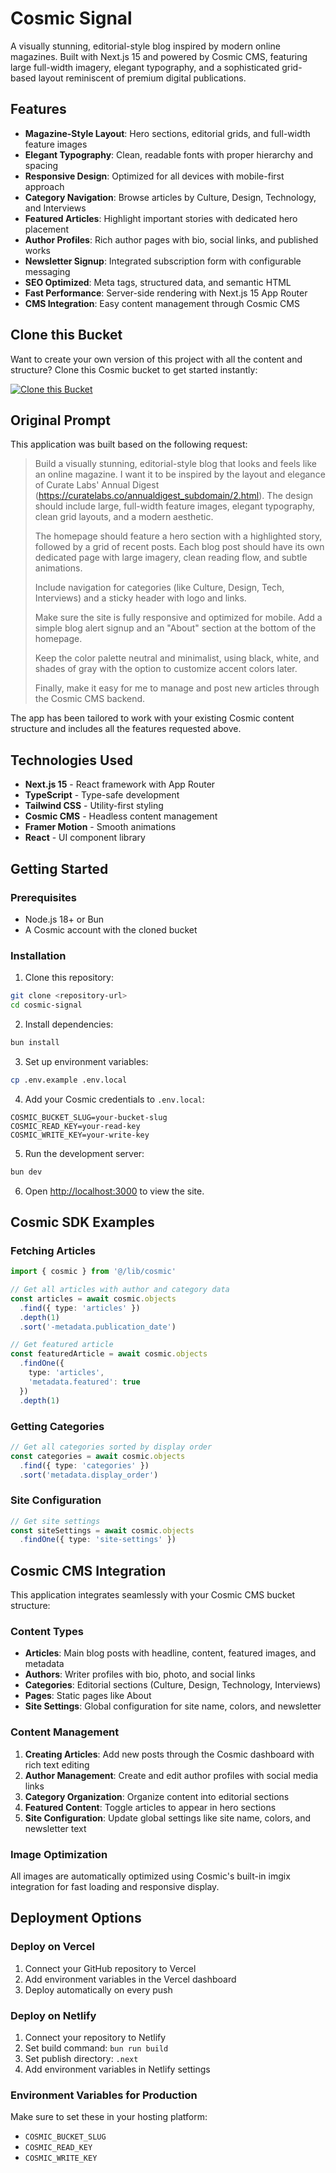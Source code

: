 # Cosmic Signal

A visually stunning, editorial-style blog inspired by modern online magazines. Built with Next.js 15 and powered by Cosmic CMS, featuring large full-width imagery, elegant typography, and a sophisticated grid-based layout reminiscent of premium digital publications.

## Features

- **Magazine-Style Layout**: Hero sections, editorial grids, and full-width feature images
- **Elegant Typography**: Clean, readable fonts with proper hierarchy and spacing
- **Responsive Design**: Optimized for all devices with mobile-first approach
- **Category Navigation**: Browse articles by Culture, Design, Technology, and Interviews
- **Featured Articles**: Highlight important stories with dedicated hero placement
- **Author Profiles**: Rich author pages with bio, social links, and published works
- **Newsletter Signup**: Integrated subscription form with configurable messaging
- **SEO Optimized**: Meta tags, structured data, and semantic HTML
- **Fast Performance**: Server-side rendering with Next.js 15 App Router
- **CMS Integration**: Easy content management through Cosmic CMS

## Clone this Bucket

Want to create your own version of this project with all the content and structure? Clone this Cosmic bucket to get started instantly:

[![Clone this Bucket](https://img.shields.io/badge/Clone%20this%20Bucket-4F46E5?style=for-the-badge&logo=cosmic&logoColor=white)](https://app.cosmic-staging.com/projects/new?clone_bucket=blog-production-25b13250-5226-11f0-aae9-09031bc70a69)

## Original Prompt

This application was built based on the following request:

> Build a visually stunning, editorial-style blog that looks and feels like an online magazine. I want it to be inspired by the layout and elegance of Curate Labs' Annual Digest (https://curatelabs.co/annualdigest_subdomain/2.html). The design should include large, full-width feature images, elegant typography, clean grid layouts, and a modern aesthetic.
>
> The homepage should feature a hero section with a highlighted story, followed by a grid of recent posts. Each blog post should have its own dedicated page with large imagery, clean reading flow, and subtle animations.
>
> Include navigation for categories (like Culture, Design, Tech, Interviews) and a sticky header with logo and links.
>
> Make sure the site is fully responsive and optimized for mobile. Add a simple blog alert signup and an "About" section at the bottom of the homepage.
>
> Keep the color palette neutral and minimalist, using black, white, and shades of gray with the option to customize accent colors later.
>
> Finally, make it easy for me to manage and post new articles through the Cosmic CMS backend.

The app has been tailored to work with your existing Cosmic content structure and includes all the features requested above.

## Technologies Used

- **Next.js 15** - React framework with App Router
- **TypeScript** - Type-safe development
- **Tailwind CSS** - Utility-first styling
- **Cosmic CMS** - Headless content management
- **Framer Motion** - Smooth animations
- **React** - UI component library

## Getting Started

### Prerequisites

- Node.js 18+ or Bun
- A Cosmic account with the cloned bucket

### Installation

1. Clone this repository:
```bash
git clone <repository-url>
cd cosmic-signal
```

2. Install dependencies:
```bash
bun install
```

3. Set up environment variables:
```bash
cp .env.example .env.local
```

4. Add your Cosmic credentials to `.env.local`:
```env
COSMIC_BUCKET_SLUG=your-bucket-slug
COSMIC_READ_KEY=your-read-key
COSMIC_WRITE_KEY=your-write-key
```

5. Run the development server:
```bash
bun dev
```

6. Open [http://localhost:3000](http://localhost:3000) to view the site.

## Cosmic SDK Examples

### Fetching Articles
```typescript
import { cosmic } from '@/lib/cosmic'

// Get all articles with author and category data
const articles = await cosmic.objects
  .find({ type: 'articles' })
  .depth(1)
  .sort('-metadata.publication_date')

// Get featured article
const featuredArticle = await cosmic.objects
  .findOne({ 
    type: 'articles',
    'metadata.featured': true 
  })
  .depth(1)
```

### Getting Categories
```typescript
// Get all categories sorted by display order
const categories = await cosmic.objects
  .find({ type: 'categories' })
  .sort('metadata.display_order')
```

### Site Configuration
```typescript
// Get site settings
const siteSettings = await cosmic.objects
  .findOne({ type: 'site-settings' })
```

## Cosmic CMS Integration

This application integrates seamlessly with your Cosmic CMS bucket structure:

### Content Types
- **Articles**: Main blog posts with headline, content, featured images, and metadata
- **Authors**: Writer profiles with bio, photo, and social links
- **Categories**: Editorial sections (Culture, Design, Technology, Interviews)
- **Pages**: Static pages like About
- **Site Settings**: Global configuration for site name, colors, and newsletter

### Content Management
1. **Creating Articles**: Add new posts through the Cosmic dashboard with rich text editing
2. **Author Management**: Create and edit author profiles with social media links
3. **Category Organization**: Organize content into editorial sections
4. **Featured Content**: Toggle articles to appear in hero sections
5. **Site Configuration**: Update global settings like site name, colors, and newsletter text

### Image Optimization
All images are automatically optimized using Cosmic's built-in imgix integration for fast loading and responsive display.

## Deployment Options

### Deploy on Vercel
1. Connect your GitHub repository to Vercel
2. Add environment variables in the Vercel dashboard
3. Deploy automatically on every push

### Deploy on Netlify
1. Connect your repository to Netlify
2. Set build command: `bun run build`
3. Set publish directory: `.next`
4. Add environment variables in Netlify settings

### Environment Variables for Production
Make sure to set these in your hosting platform:
- `COSMIC_BUCKET_SLUG`
- `COSMIC_READ_KEY`
- `COSMIC_WRITE_KEY`
